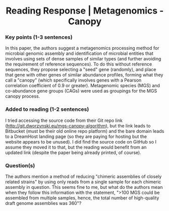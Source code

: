 <center>
  <h1>Reading Response | Metagenomics - Canopy</h1>
</center>

### Key points (1-3 sentences)
In this paper, the authors suggest a metagenomics processing method for microbial genomic assembly and identification of microbial entities that involves using sets of dense samples of similar types (and further avoiding the requirement of reference sequences). To do this without reference sequences, they propose selecting a "seed" gene (randomly), and place that gene with other genes of similar abundance profiles, forming what they call a "canopy" (which specifically involves genes with a Pearson correlation coefficient of 0.9 or greater). Metagenomic species (MGS) and co-abundance gene groups (CAGs) were used as groupings for the MGS canopy process.

### Added to reading (1-2 sentences)
I tried accessing the source code from their Git repo link (http://git.dworzynski.eu/mgs-canopy-algorithm), but the link leads to Bitbucket (must be their old online repo platform) and the bare domain leads to a DreamHost landing page (so they are paying for hosting but the website appears to be unused). I did find the source code on GitHub so I assume they moved it to that, but the reading would benefit from an updated link (despite the paper being already printed, of course).

### Question(s)
The authors mention a method of reducing "chimeric assemblies of closely related strains" by using only reads from a single sample for each chimeric assembly in question. This seems fine to me, but what do the authors mean when they follow this information with the statement, ">100 MGS could be assembled from multiple samples, hence, the total number of high-quality draft genome assemblies was 360"?
